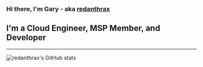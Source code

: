 ### Hi there, I'm Gary - aka [redanthrax][website]

## I'm a Cloud Engineer, MSP Member, and Developer

---

![redanthrax's GitHub stats](https://github-readme-stats.vercel.app/api?username=redanthrax&show_icons=true&theme=dark)

<br />
<br />

[website]: https://redanthrax.com